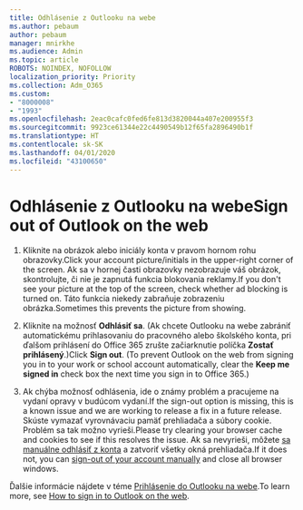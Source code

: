 ```yaml
---
title: Odhlásenie z Outlooku na webe
ms.author: pebaum
author: pebaum
manager: mnirkhe
ms.audience: Admin
ms.topic: article
ROBOTS: NOINDEX, NOFOLLOW
localization_priority: Priority
ms.collection: Adm_O365
ms.custom:
- "8000008"
- "1993"
ms.openlocfilehash: 2eac0cafc0fed6fe813d3820044a407e200955f3
ms.sourcegitcommit: 9923ce61344e22c4490549b12f65fa2896490b1f
ms.translationtype: HT
ms.contentlocale: sk-SK
ms.lasthandoff: 04/01/2020
ms.locfileid: "43100650"
---
```

# <a name="sign-out-of-outlook-on-the-web"></a><span data-ttu-id="0aa9b-102">Odhlásenie z Outlooku na webe</span><span class="sxs-lookup"><span data-stu-id="0aa9b-102">Sign out of Outlook on the web</span></span>

1. <span data-ttu-id="0aa9b-103">Kliknite na obrázok alebo iniciály konta v pravom hornom rohu obrazovky.</span><span class="sxs-lookup"><span data-stu-id="0aa9b-103">Click your account picture/initials in the upper-right corner of the screen.</span></span> <span data-ttu-id="0aa9b-104">Ak sa v hornej časti obrazovky nezobrazuje váš obrázok, skontrolujte, či nie je zapnutá funkcia blokovania reklamy.</span><span class="sxs-lookup"><span data-stu-id="0aa9b-104">If you don't see your picture at the top of the screen, check whether ad blocking is turned on.</span></span> <span data-ttu-id="0aa9b-105">Táto funkcia niekedy zabraňuje zobrazeniu obrázka.</span><span class="sxs-lookup"><span data-stu-id="0aa9b-105">Sometimes this prevents the picture from showing.</span></span>

2. <span data-ttu-id="0aa9b-106">Kliknite na možnosť **Odhlásiť sa**. (Ak chcete Outlooku na webe zabrániť automatickému prihlasovaniu do pracovného alebo školského konta, pri ďalšom prihlásení do Office 365 zrušte začiarknutie políčka **Zostať prihlásený**.)</span><span class="sxs-lookup"><span data-stu-id="0aa9b-106">Click **Sign out**. (To prevent Outlook on the web from signing you in to your work or school account automatically, clear the **Keep me signed in** check box the next time you sign in to Office 365.)</span></span>

3. <span data-ttu-id="0aa9b-107">Ak chýba možnosť odhlásenia, ide o známy problém a pracujeme na vydaní opravy v budúcom vydaní.</span><span class="sxs-lookup"><span data-stu-id="0aa9b-107">If the sign-out option is missing, this is a known issue and we are working to release a fix in a future release.</span></span>  <span data-ttu-id="0aa9b-108">Skúste vymazať vyrovnávaciu pamäť prehliadača a súbory cookie. Problém sa tak možno vyrieši.</span><span class="sxs-lookup"><span data-stu-id="0aa9b-108">Please try clearing your browser cache and cookies to see if this resolves the issue.</span></span>  <span data-ttu-id="0aa9b-109">Ak sa nevyrieši, môžete [sa manuálne odhlásiť z konta](https://login.live.com/logout.srf) a zatvoriť všetky okná prehliadača.</span><span class="sxs-lookup"><span data-stu-id="0aa9b-109">If it does not, you can [sign-out of your account manually](https://login.live.com/logout.srf) and close all browser windows.</span></span>

<span data-ttu-id="0aa9b-110">Ďalšie informácie nájdete v téme [Prihlásenie do Outlooku na webe](https://support.office.com/article/how-to-sign-in-to-outlook-on-the-web-763fab4d-0138-4814-b450-37fc286bcb79).</span><span class="sxs-lookup"><span data-stu-id="0aa9b-110">To learn more, see [How to sign in to Outlook on the web](https://support.office.com/article/how-to-sign-in-to-outlook-on-the-web-763fab4d-0138-4814-b450-37fc286bcb79).</span></span>
